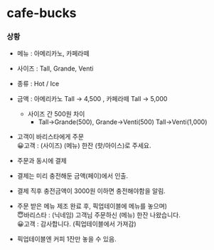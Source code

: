 # cafe-bucks

### 상황
- 메뉴 : 아메리카노, 카페라떼
- 사이즈 :  Tall, Grande, Venti
- 종류 : Hot / Ice
- 금액 : 아메리카노 Tall → 4,500 , 카페라떼 Tall → 5,000
    - 사이즈 간 500원 차이
        - Tall→Grande(500), Grande→Venti(500) Tall→Venti(1,000)


- 고객이 바리스타에게 주문   
  😀고객 : (사이즈) (메뉴) 한잔 (핫/아이스)로 주세요.
- 주문과 동시에 결제
- 결제는 미리 충전해둔 금액(페이)에서 인출.
- 결제 직후 충전금액이 3000원 이하면 충전해야함을 알림.


- 주문 받은 메뉴 제조 완료 후, 픽업테이블에 메뉴를 놓으며)   
  😇바리스타 : (닉네임) 고객님 주문하신 (메뉴) 한잔 나왔습니다.   
  😀고객 : 감사합니다. (픽업테이블에서 가져감)

- 픽업테이블엔 커피 1잔만 놓을 수 있음.